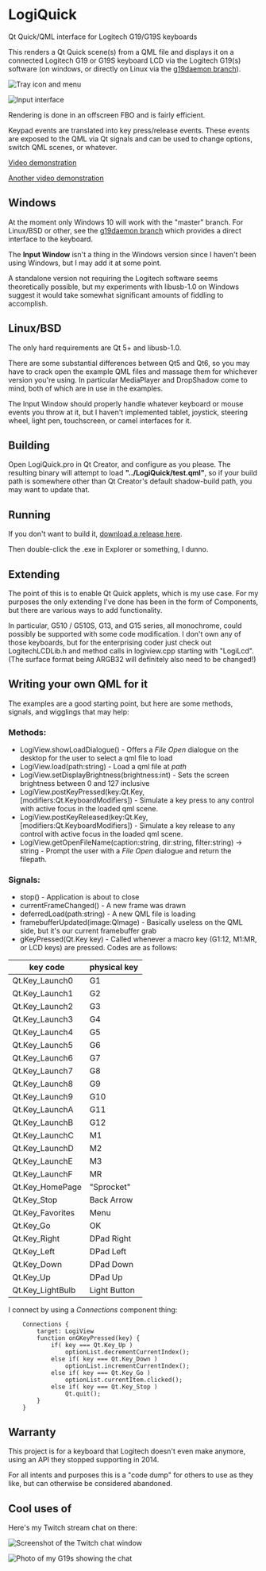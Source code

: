 # LogiQuick
Qt Quick/QML interface for Logitech G19/G19S keyboards

This renders a Qt Quick scene(s) from a QML file and displays it on a connected Logitech G19 or G19S keyboard LCD via the Logitech G19(s) software (on windows, or directly on Linux via the [g19daemon branch](https://github.com/danieloneill/LogiQuick/tree/g19daemon)).

![Tray icon and menu](https://i.imgur.com/Vvf5EiU.png)

![Input interface](https://i.imgur.com/kvKCpTo.png)

Rendering is done in an offscreen FBO and is fairly efficient.

Keypad events are translated into key press/release events. These events are exposed to the QML via Qt signals and can be used to change options, switch QML scenes, or whatever.

[Video demonstration](https://user-images.githubusercontent.com/10540429/201258787-c9d783c8-7da7-4f69-8c40-db2051c3940e.webm)

[Another video demonstration](https://user-images.githubusercontent.com/10540429/201258797-1b7c6b48-19aa-4a91-ab60-d14deebd1926.webm)

## Windows

At the moment only Windows 10 will work with the "master" branch. For Linux/BSD or other, see the [g19daemon branch](https://github.com/danieloneill/LogiQuick/tree/g19daemon) which provides a direct interface to the keyboard.

The **Input Window** isn't a thing in the Windows version since I haven't been using Windows, but I may add it at some point.

A standalone version not requiring the Logitech software seems theoretically possible, but my experiments with libusb-1.0 on Windows suggest it would take somewhat significant amounts of fiddling to accomplish.

## Linux/BSD

The only hard requirements are Qt 5+ and libusb-1.0.

There are some substantial differences between Qt5 and Qt6, so you may have to crack open the example QML files and massage them for whichever version you're using. In particular MediaPlayer and DropShadow come to mind, both of which are in use in the examples.

The Input Window should properly handle whatever keyboard or mouse events you throw at it, but I haven't implemented tablet, joystick, steering wheel, light pen, touchscreen, or camel interfaces for it.

## Building

Open LogiQuick.pro in Qt Creator, and configure as you please. The resulting binary will attempt to load **"../LogiQuick/test.qml"**, so if your build path is somewhere other than Qt Creator's default shadow-build path, you may want to update that.

## Running

If you don't want to build it, [download a release here](https://github.com/danieloneill/LogiQuick/releases/tag/0.1).

Then double-click the .exe in Explorer or something, I dunno.

## Extending

The point of this is to enable Qt Quick applets, which is my use case. For my purposes the only extending I've done has been in the form of Components, but there are various ways to add functionality.

In particular, G510 / G510S, G13, and G15 series, all monochrome, could possibly be supported with some code modification. I don't own any of those keyboards, but for the enterprising coder just check out LogitechLCDLib.h and method calls in logiview.cpp starting with "LogiLcd". (The surface format being ARGB32 will definitely also need to be changed!)

## Writing your own QML for it

The examples are a good starting point, but here are some methods, signals, and wigglings that may help:

### Methods:
 * LogiView.showLoadDialogue() - Offers a *File Open* dialogue on the desktop for the user to select a qml file to load
 * LogiView.load(path:string) - Load a qml file at *path*
 * LogiView.setDisplayBrightness(brightness:int) - Sets the screen brightness between 0 and 127 inclusive
 * LogiView.postKeyPressed(key:Qt.Key, [modifiers:Qt.KeyboardModifiers]) - Simulate a key press to any control with active focus in the loaded qml scene.
 * LogiView.postKeyReleased(key:Qt.Key, [modifiers:Qt.KeyboardModifiers]) - Simulate a key release to any control with active focus in the loaded qml scene.
 * LogiView.getOpenFileName(caption:string, dir:string, filter:string) -> string - Prompt the user with a *File Open* dialogue and return the filepath.

### Signals:
 * stop() - Application is about to close
 * currentFrameChanged() - A new frame was drawn
 * deferredLoad(path:string) - A new QML file is loading
 * framebufferUpdated(image:QImage) - Basically useless on the QML side, but it's our current framebuffer grab
 * gKeyPressed(Qt.Key key) - Called whenever a macro key (G1:12, M1:MR, or LCD keys) are pressed. Codes are as follows:

| key code         | physical key |
|------------------|--------------|
| Qt.Key_Launch0   | G1           |
| Qt.Key_Launch1   | G2           |
| Qt.Key_Launch2   | G3           |
| Qt.Key_Launch3   | G4           |
| Qt.Key_Launch4   | G5           |
| Qt.Key_Launch5   | G6           |
| Qt.Key_Launch6   | G7           |
| Qt.Key_Launch7   | G8           |
| Qt.Key_Launch8   | G9           |
| Qt.Key_Launch9   | G10          |
| Qt.Key_LaunchA   | G11          |
| Qt.Key_LaunchB   | G12          |
| Qt.Key_LaunchC   | M1           |
| Qt.Key_LaunchD   | M2           |
| Qt.Key_LaunchE   | M3           |
| Qt.Key_LaunchF   | MR           |
| Qt.Key_HomePage  | "Sprocket"   |
| Qt.Key_Stop      | Back Arrow   |
| Qt.Key_Favorites | Menu         |
| Qt.Key_Go        | OK           |
| Qt.Key_Right     | DPad Right   |
| Qt.Key_Left      | DPad Left    |
| Qt.Key_Down      | DPad Down    |
| Qt.Key_Up        | DPad Up      |
| Qt.Key_LightBulb | Light Button |

I connect by using a *Connections* component thing:

```
    Connections {
        target: LogiView
        function onGKeyPressed(key) {
            if( key === Qt.Key_Up )
                optionList.decrementCurrentIndex();
            else if( key === Qt.Key_Down )
                optionList.incrementCurrentIndex();
            else if( key === Qt.Key_Go )
                optionList.currentItem.clicked();
            else if( key === Qt.Key_Stop )
                Qt.quit();
        }
    }
```

## Warranty

This project is for a keyboard that Logitech doesn't even make anymore, using an API they stopped supporting in 2014.

For all intents and purposes this is a "code dump" for others to use as they like, but can otherwise be considered abandoned.

## Cool uses of

Here's my Twitch stream chat on there:

![Screenshot of the Twitch chat window](https://i.imgur.com/NkxH1No.png)

![Photo of my G19s showing the chat](https://i.imgur.com/hKhIny0.png)
